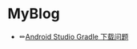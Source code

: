 # MyBlog

 - ✏[Android Studio Gradle 下载问题](https://github.com/Mason-Xu/PictureLibrary/blob/master/Picture/android1.png)
